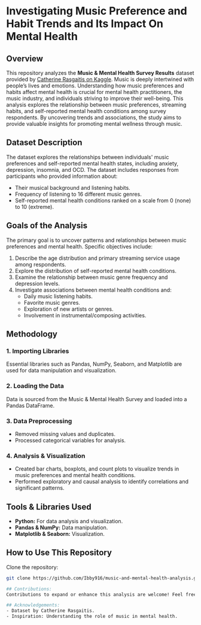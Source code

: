 # Investigating Music Preference and Habit Trends and Its Impact On Mental Health

## Overview

This repository analyzes the **Music & Mental Health Survey Results** dataset provided by [Catherine Rasgaitis on Kaggle](https://www.kaggle.com/datasets/catherinerasgaitis/mxmh-survey-results). Music is deeply intertwined with people’s lives and emotions. Understanding how music preferences and habits affect mental health is crucial for mental health practitioners, the music industry, and individuals striving to improve their well-being. This analysis explores the relationship between music preferences, streaming habits, and self-reported mental health conditions among survey respondents. By uncovering trends and associations, the study aims to provide valuable insights for promoting mental wellness through music.

## Dataset Description

The dataset explores the relationships between individuals' music preferences and self-reported mental health states, including anxiety, depression, insomnia, and OCD. The dataset includes responses from participants who provided information about:
- Their musical background and listening habits.
- Frequency of listening to 16 different music genres.
- Self-reported mental health conditions ranked on a scale from 0 (none) to 10 (extreme).

## Goals of the Analysis

The primary goal is to uncover patterns and relationships between music preferences and mental health. Specific objectives include:

1. Describe the age distribution and primary streaming service usage among respondents.
2. Explore the distribution of self-reported mental health conditions.
3. Examine the relationship between music genre frequency and depression levels.
4. Investigate associations between mental health conditions and:
   - Daily music listening habits.
   - Favorite music genres.
   - Exploration of new artists or genres.
   - Involvement in instrumental/composing activities.

## Methodology

### 1. Importing Libraries
Essential libraries such as Pandas, NumPy, Seaborn, and Matplotlib are used for data manipulation and visualization.

### 2. Loading the Data
Data is sourced from the Music & Mental Health Survey and loaded into a Pandas DataFrame.

### 3. Data Preprocessing
- Removed missing values and duplicates.
- Processed categorical variables for analysis.

### 4. Analysis & Visualization
- Created bar charts, boxplots, and count plots to visualize trends in music preferences and mental health conditions.
- Performed exploratory and causal analysis to identify correlations and significant patterns.

## Tools & Libraries Used
- **Python:** For data analysis and visualization.
- **Pandas & NumPy:** Data manipulation.
- **Matplotlib & Seaborn:** Visualization.

## How to Use This Repository
Clone the repository:
   ```bash
   git clone https://github.com/Ibby916/music-and-mental-health-analysis.git

## Contributions:
Contributions to expand or enhance this analysis are welcome! Feel free to open issues or submit pull requests.

## Acknowledgements:
- Dataset by Catherine Rasgaitis.
- Inspiration: Understanding the role of music in mental health.
